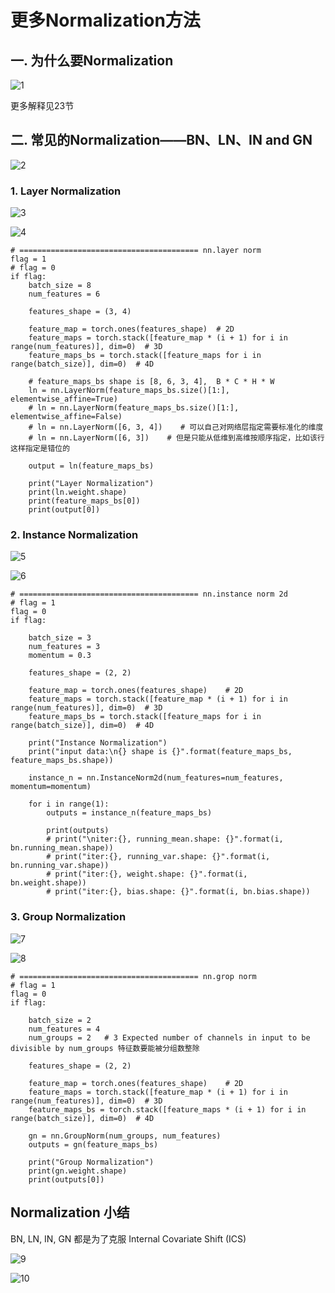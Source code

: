 # 更多Normalization方法
## 一. 为什么要Normalization
![1](docs/待整理/知识库/计算机和硬件/折叠/ai-self-learning-main/从python开始的ai学习/深度学习%20pytorch/24.%20更多Normalization方法/pcs/1.png "1")

更多解释见23节

## 二. 常见的Normalization——BN、LN、IN and GN
![2](docs/待整理/知识库/计算机和硬件/折叠/ai-self-learning-main/从python开始的ai学习/深度学习%20pytorch/24.%20更多Normalization方法/pcs/2.png "2")

### 1. Layer Normalization
![3](docs/待整理/知识库/计算机和硬件/折叠/ai-self-learning-main/从python开始的ai学习/深度学习%20pytorch/24.%20更多Normalization方法/pcs/3.png "3")

![4](docs/待整理/知识库/计算机和硬件/折叠/ai-self-learning-main/从python开始的ai学习/深度学习%20pytorch/24.%20更多Normalization方法/pcs/4.png "4")

```
# ======================================== nn.layer norm
flag = 1
# flag = 0
if flag:
    batch_size = 8
    num_features = 6

    features_shape = (3, 4)

    feature_map = torch.ones(features_shape)  # 2D
    feature_maps = torch.stack([feature_map * (i + 1) for i in range(num_features)], dim=0)  # 3D
    feature_maps_bs = torch.stack([feature_maps for i in range(batch_size)], dim=0)  # 4D

    # feature_maps_bs shape is [8, 6, 3, 4],  B * C * H * W
    ln = nn.LayerNorm(feature_maps_bs.size()[1:], elementwise_affine=True)
    # ln = nn.LayerNorm(feature_maps_bs.size()[1:], elementwise_affine=False)
    # ln = nn.LayerNorm([6, 3, 4])    # 可以自己对网络层指定需要标准化的维度
    # ln = nn.LayerNorm([6, 3])    # 但是只能从低维到高维按顺序指定，比如该行这样指定是错位的

    output = ln(feature_maps_bs)

    print("Layer Normalization")
    print(ln.weight.shape)
    print(feature_maps_bs[0])
    print(output[0])
```
### 2. Instance Normalization
![5](docs/待整理/知识库/计算机和硬件/折叠/ai-self-learning-main/从python开始的ai学习/深度学习%20pytorch/24.%20更多Normalization方法/pcs/5.png "5")

![6](docs/待整理/知识库/计算机和硬件/折叠/ai-self-learning-main/从python开始的ai学习/深度学习%20pytorch/24.%20更多Normalization方法/pcs/6.png "6")
```
# ======================================== nn.instance norm 2d
# flag = 1
flag = 0
if flag:

    batch_size = 3
    num_features = 3
    momentum = 0.3

    features_shape = (2, 2)

    feature_map = torch.ones(features_shape)    # 2D
    feature_maps = torch.stack([feature_map * (i + 1) for i in range(num_features)], dim=0)  # 3D
    feature_maps_bs = torch.stack([feature_maps for i in range(batch_size)], dim=0)  # 4D

    print("Instance Normalization")
    print("input data:\n{} shape is {}".format(feature_maps_bs, feature_maps_bs.shape))

    instance_n = nn.InstanceNorm2d(num_features=num_features, momentum=momentum)

    for i in range(1):
        outputs = instance_n(feature_maps_bs)

        print(outputs)
        # print("\niter:{}, running_mean.shape: {}".format(i, bn.running_mean.shape))
        # print("iter:{}, running_var.shape: {}".format(i, bn.running_var.shape))
        # print("iter:{}, weight.shape: {}".format(i, bn.weight.shape))
        # print("iter:{}, bias.shape: {}".format(i, bn.bias.shape))
```

### 3. Group Normalization
![7](docs/待整理/知识库/计算机和硬件/折叠/ai-self-learning-main/从python开始的ai学习/深度学习%20pytorch/24.%20更多Normalization方法/pcs/7.png "7")

![8](docs/待整理/知识库/计算机和硬件/折叠/ai-self-learning-main/从python开始的ai学习/深度学习%20pytorch/24.%20更多Normalization方法/pcs/8.png "8")
```
# ======================================== nn.grop norm
# flag = 1
flag = 0
if flag:

    batch_size = 2
    num_features = 4
    num_groups = 2   # 3 Expected number of channels in input to be divisible by num_groups 特征数要能被分组数整除

    features_shape = (2, 2)

    feature_map = torch.ones(features_shape)    # 2D
    feature_maps = torch.stack([feature_map * (i + 1) for i in range(num_features)], dim=0)  # 3D
    feature_maps_bs = torch.stack([feature_maps * (i + 1) for i in range(batch_size)], dim=0)  # 4D

    gn = nn.GroupNorm(num_groups, num_features)
    outputs = gn(feature_maps_bs)

    print("Group Normalization")
    print(gn.weight.shape)
    print(outputs[0])
```
## Normalization 小结
BN, LN, IN, GN 都是为了克服 Internal Covariate Shift (ICS)

![9](docs/待整理/知识库/计算机和硬件/折叠/ai-self-learning-main/从python开始的ai学习/深度学习%20pytorch/24.%20更多Normalization方法/pcs/9.png "9")

![10](docs/待整理/知识库/计算机和硬件/折叠/ai-self-learning-main/从python开始的ai学习/深度学习%20pytorch/24.%20更多Normalization方法/pcs/10.png "10")


